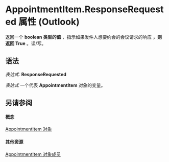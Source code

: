 
# AppointmentItem.ResponseRequested 属性 (Outlook)

返回一个 **boolean 类型的值** ，指示如果发件人想要约会的会议请求的响应 **，则返回 True** 。读/写。


## 语法

 _表达式_. **ResponseRequested**

 _表达式_ 一个代表 **AppointmentItem** 对象的变量。


## 另请参阅


#### 概念


[AppointmentItem 对象](204a409d-654e-27aa-643a-8344c631b82d.md)
#### 其他资源


[AppointmentItem 对象成员](c72c459d-6d3c-7a05-aa4a-b1b767ddc0b2.md)